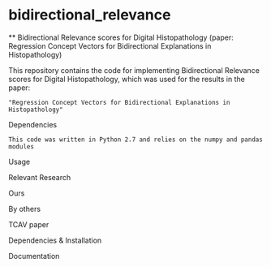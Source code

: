 # bidirectional_relevance

** Bidirectional Relevance scores for Digital Histopathology (paper: Regression Concept Vectors for Bidirectional Explanations in Histopathology)

This repository contains the code for implementing Bidirectional Relevance scores for Digital Histopathology, which was used for the results in the paper:

    "Regression Concept Vectors for Bidirectional Explanations in Histopathology"

Dependencies

    This code was written in Python 2.7 and relies on the numpy and pandas modules

Usage

Relevant Research

Ours

By others

   TCAV paper

Dependencies & Installation

Documentation


